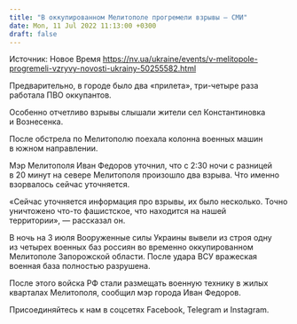 ```yaml
---
title: "В оккупированном Мелитополе прогремели взрывы — СМИ"
date: Mon, 11 Jul 2022 11:13:00 +0300
draft: false
---
```

Источник: Новое Время https://nv.ua/ukraine/events/v-melitopole-progremeli-vzryvy-novosti-ukrainy-50255582.html


Предварительно, в городе было два «прилета», три-четыре раза работала ПВО оккупантов.

 Особенно отчетливо взрывы слышали жители сел Константиновка и Вознесенка.

После обстрела по Мелитополю поехала колонна военных машин в южном направлении.

Мэр Мелитополя Иван Федоров уточнил, что с 2:30 ночи с разницей в 20 минут на севере Мелитополя произошло два взрыва. Что именно взорвалось сейчас уточняется.

«Сейчас уточняется информация про взрывы, их было несколько. Точно уничтожено что-то фашистское, что находится на нашей территории», — рассказал он.

В ночь на 3 июля Вооруженные силы Украины вывели из строя одну из четырех военных баз россиян во временно оккупированном Мелитополе Запорожской области. После удара ВСУ вражеская военная база полностью разрушена.

После этого войска РФ стали размещать военную технику в жилых кварталах Мелитополя, сообщил мэр города Иван Федоров.

Присоединяйтесь к нам в соцсетях Facebook, Telegram и Instagram.
